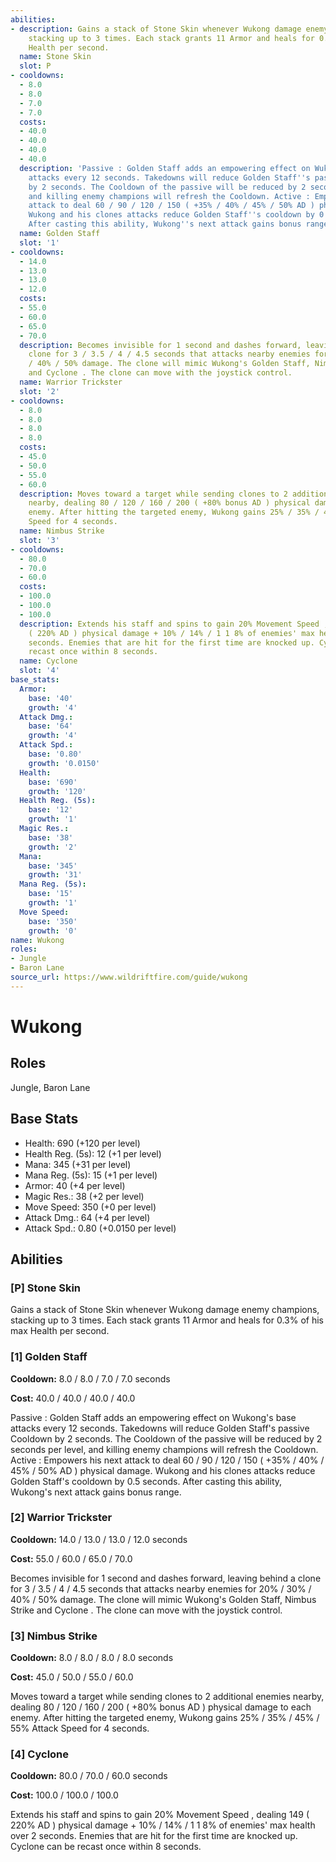 ```yaml
---
abilities:
- description: Gains a stack of Stone Skin whenever Wukong damage enemy champions,
    stacking up to 3 times. Each stack grants 11 Armor and heals for 0.3% of his max
    Health per second.
  name: Stone Skin
  slot: P
- cooldowns:
  - 8.0
  - 8.0
  - 7.0
  - 7.0
  costs:
  - 40.0
  - 40.0
  - 40.0
  - 40.0
  description: 'Passive : Golden Staff adds an empowering effect on Wukong''s base
    attacks every 12 seconds. Takedowns will reduce Golden Staff''s passive Cooldown
    by 2 seconds. The Cooldown of the passive will be reduced by 2 seconds per level,
    and killing enemy champions will refresh the Cooldown. Active : Empowers his next
    attack to deal 60 / 90 / 120 / 150 ( +35% / 40% / 45% / 50% AD ) physical damage.
    Wukong and his clones attacks reduce Golden Staff''s cooldown by 0.5 seconds.
    After casting this ability, Wukong''s next attack gains bonus range.'
  name: Golden Staff
  slot: '1'
- cooldowns:
  - 14.0
  - 13.0
  - 13.0
  - 12.0
  costs:
  - 55.0
  - 60.0
  - 65.0
  - 70.0
  description: Becomes invisible for 1 second and dashes forward, leaving behind a
    clone for 3 / 3.5 / 4 / 4.5 seconds that attacks nearby enemies for 20% / 30%
    / 40% / 50% damage. The clone will mimic Wukong's Golden Staff, Nimbus Strike
    and Cyclone . The clone can move with the joystick control.
  name: Warrior Trickster
  slot: '2'
- cooldowns:
  - 8.0
  - 8.0
  - 8.0
  - 8.0
  costs:
  - 45.0
  - 50.0
  - 55.0
  - 60.0
  description: Moves toward a target while sending clones to 2 additional enemies
    nearby, dealing 80 / 120 / 160 / 200 ( +80% bonus AD ) physical damage to each
    enemy. After hitting the targeted enemy, Wukong gains 25% / 35% / 45% / 55% Attack
    Speed for 4 seconds.
  name: Nimbus Strike
  slot: '3'
- cooldowns:
  - 80.0
  - 70.0
  - 60.0
  costs:
  - 100.0
  - 100.0
  - 100.0
  description: Extends his staff and spins to gain 20% Movement Speed , dealing 149
    ( 220% AD ) physical damage + 10% / 14% / 1 1 8% of enemies' max health over 2
    seconds. Enemies that are hit for the first time are knocked up. Cyclone can be
    recast once within 8 seconds.
  name: Cyclone
  slot: '4'
base_stats:
  Armor:
    base: '40'
    growth: '4'
  Attack Dmg.:
    base: '64'
    growth: '4'
  Attack Spd.:
    base: '0.80'
    growth: '0.0150'
  Health:
    base: '690'
    growth: '120'
  Health Reg. (5s):
    base: '12'
    growth: '1'
  Magic Res.:
    base: '38'
    growth: '2'
  Mana:
    base: '345'
    growth: '31'
  Mana Reg. (5s):
    base: '15'
    growth: '1'
  Move Speed:
    base: '350'
    growth: '0'
name: Wukong
roles:
- Jungle
- Baron Lane
source_url: https://www.wildriftfire.com/guide/wukong
---
```


# Wukong

## Roles

Jungle, Baron Lane

## Base Stats

- Health: 690 (+120 per level)
- Health Reg. (5s): 12 (+1 per level)
- Mana: 345 (+31 per level)
- Mana Reg. (5s): 15 (+1 per level)
- Armor: 40 (+4 per level)
- Magic Res.: 38 (+2 per level)
- Move Speed: 350 (+0 per level)
- Attack Dmg.: 64 (+4 per level)
- Attack Spd.: 0.80 (+0.0150 per level)

## Abilities

### [P] Stone Skin

Gains a stack of Stone Skin whenever Wukong damage enemy champions, stacking up to 3 times. Each stack grants 11 Armor and heals for 0.3% of his max Health per second.

### [1] Golden Staff

**Cooldown:** 8.0 / 8.0 / 7.0 / 7.0 seconds

**Cost:** 40.0 / 40.0 / 40.0 / 40.0

Passive : Golden Staff adds an empowering effect on Wukong's base attacks every 12 seconds. Takedowns will reduce Golden Staff's passive Cooldown by 2 seconds. The Cooldown of the passive will be reduced by 2 seconds per level, and killing enemy champions will refresh the Cooldown. Active : Empowers his next attack to deal 60 / 90 / 120 / 150 ( +35% / 40% / 45% / 50% AD ) physical damage. Wukong and his clones attacks reduce Golden Staff's cooldown by 0.5 seconds. After casting this ability, Wukong's next attack gains bonus range.

### [2] Warrior Trickster

**Cooldown:** 14.0 / 13.0 / 13.0 / 12.0 seconds

**Cost:** 55.0 / 60.0 / 65.0 / 70.0

Becomes invisible for 1 second and dashes forward, leaving behind a clone for 3 / 3.5 / 4 / 4.5 seconds that attacks nearby enemies for 20% / 30% / 40% / 50% damage. The clone will mimic Wukong's Golden Staff, Nimbus Strike and Cyclone . The clone can move with the joystick control.

### [3] Nimbus Strike

**Cooldown:** 8.0 / 8.0 / 8.0 / 8.0 seconds

**Cost:** 45.0 / 50.0 / 55.0 / 60.0

Moves toward a target while sending clones to 2 additional enemies nearby, dealing 80 / 120 / 160 / 200 ( +80% bonus AD ) physical damage to each enemy. After hitting the targeted enemy, Wukong gains 25% / 35% / 45% / 55% Attack Speed for 4 seconds.

### [4] Cyclone

**Cooldown:** 80.0 / 70.0 / 60.0 seconds

**Cost:** 100.0 / 100.0 / 100.0

Extends his staff and spins to gain 20% Movement Speed , dealing 149 ( 220% AD ) physical damage + 10% / 14% / 1 1 8% of enemies' max health over 2 seconds. Enemies that are hit for the first time are knocked up. Cyclone can be recast once within 8 seconds.

